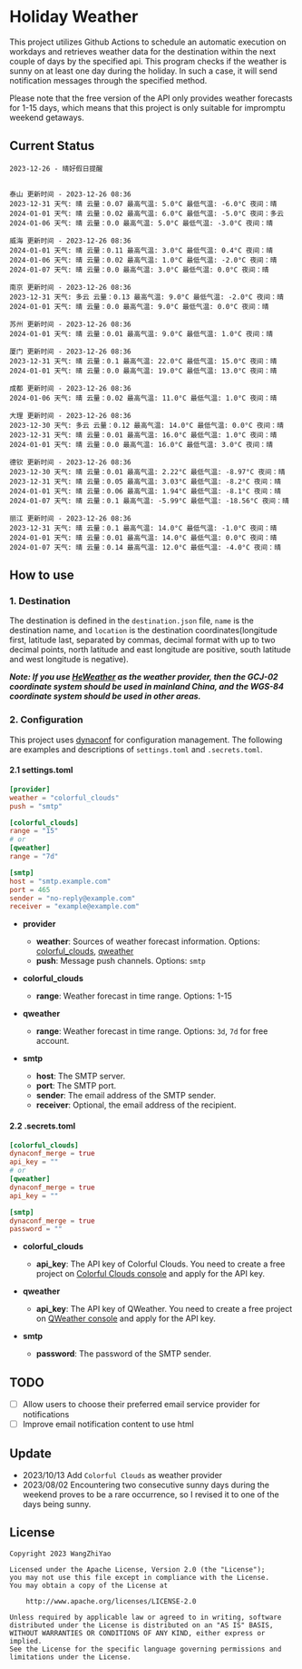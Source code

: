 # Holiday Weather

This project utilizes Github Actions to schedule an automatic execution on workdays and retrieves weather data for the destination within the next couple of days by the  specified api.
This program checks if the weather is sunny on at least one day during the holiday. In such a case, it will send notification messages through the specified method.

Please note that the free version of the API only provides weather forecasts for 1-15 days, which means that this project is only suitable for impromptu weekend getaways.

## Current Status

```
2023-12-26 - 晴好假日提醒


泰山 更新时间 - 2023-12-26 08:36
2023-12-31 天气: 晴 云量：0.07 最高气温: 5.0°C 最低气温: -6.0°C 夜间：晴
2024-01-01 天气: 晴 云量：0.02 最高气温: 6.0°C 最低气温: -5.0°C 夜间：多云
2024-01-06 天气: 晴 云量：0.0 最高气温: 5.0°C 最低气温: -3.0°C 夜间：晴

威海 更新时间 - 2023-12-26 08:36
2024-01-01 天气: 晴 云量：0.11 最高气温: 3.0°C 最低气温: 0.4°C 夜间：晴
2024-01-06 天气: 晴 云量：0.02 最高气温: 1.0°C 最低气温: -2.0°C 夜间：晴
2024-01-07 天气: 晴 云量：0.0 最高气温: 3.0°C 最低气温: 0.0°C 夜间：晴

南京 更新时间 - 2023-12-26 08:36
2023-12-31 天气: 多云 云量：0.13 最高气温: 9.0°C 最低气温: -2.0°C 夜间：晴
2024-01-01 天气: 晴 云量：0.0 最高气温: 9.0°C 最低气温: 0.0°C 夜间：晴

苏州 更新时间 - 2023-12-26 08:36
2024-01-01 天气: 晴 云量：0.01 最高气温: 9.0°C 最低气温: 1.0°C 夜间：晴

厦门 更新时间 - 2023-12-26 08:36
2023-12-31 天气: 晴 云量：0.1 最高气温: 22.0°C 最低气温: 15.0°C 夜间：晴
2024-01-01 天气: 晴 云量：0.0 最高气温: 19.0°C 最低气温: 13.0°C 夜间：晴

成都 更新时间 - 2023-12-26 08:36
2024-01-06 天气: 晴 云量：0.02 最高气温: 11.0°C 最低气温: 1.0°C 夜间：晴

大理 更新时间 - 2023-12-26 08:36
2023-12-30 天气: 多云 云量：0.12 最高气温: 14.0°C 最低气温: 0.0°C 夜间：晴
2023-12-31 天气: 晴 云量：0.01 最高气温: 16.0°C 最低气温: 1.0°C 夜间：晴
2024-01-01 天气: 晴 云量：0.0 最高气温: 16.0°C 最低气温: 3.0°C 夜间：晴

德钦 更新时间 - 2023-12-26 08:36
2023-12-30 天气: 晴 云量：0.01 最高气温: 2.22°C 最低气温: -8.97°C 夜间：晴
2023-12-31 天气: 晴 云量：0.05 最高气温: 3.03°C 最低气温: -8.2°C 夜间：晴
2024-01-01 天气: 晴 云量：0.06 最高气温: 1.94°C 最低气温: -8.1°C 夜间：晴
2024-01-07 天气: 晴 云量：0.1 最高气温: -5.99°C 最低气温: -18.56°C 夜间：晴

丽江 更新时间 - 2023-12-26 08:36
2023-12-31 天气: 晴 云量：0.1 最高气温: 14.0°C 最低气温: -1.0°C 夜间：晴
2024-01-01 天气: 晴 云量：0.01 最高气温: 14.0°C 最低气温: 0.0°C 夜间：晴
2024-01-07 天气: 晴 云量：0.14 最高气温: 12.0°C 最低气温: -4.0°C 夜间：晴

```

## How to use

### 1. Destination

The destination is defined in the `destination.json` file, `name` is the destination name, and `location` is the destination coordinates(longitude first, latitude last, separated by commas, decimal format with up to two decimal points, north latitude and east longitude are positive, south latitude and west longitude is negative).

***Note: If you use [HeWeather](https://dev.qweather.com/docs/) as the weather provider, then the GCJ-02 coordinate system should be used in mainland China, and the WGS-84 coordinate system should be used in other areas.***

### 2. Configuration

This project uses [dynaconf](https://github.com/dynaconf/dynaconf) for configuration management. The following are examples and descriptions of `settings.toml`  and `.secrets.toml`.

#### 2.1 settings.toml

```toml
[provider]
weather = "colorful_clouds"
push = "smtp"

[colorful_clouds]
range = "15"
# or
[qweather]
range = "7d"

[smtp]
host = "smtp.example.com"
port = 465
sender = "no-reply@example.com"
receiver = "example@example.com"
```
- **provider**
  - **weather**: Sources of weather forecast information. Options: [colorful_clouds](https://docs.caiyunapp.com/docs/daily), [qweather](https://dev.qweather.com/docs/api/weather/weather-daily-forecast/)
  - **push**: Message push channels. Options: `smtp`

- **colorful_clouds**
  - **range**:  Weather forecast in time range. Options: 1-15

- **qweather**
  - **range**: Weather forecast in time range. Options: `3d`, `7d` for free account.

- **smtp**
  - **host**: The SMTP server.
  - **port**: The SMTP port.
  - **sender**: The email address of the SMTP sender.
  - **receiver**: Optional, the email address of the recipient.

#### 2.2 .secrets.toml

```toml
[colorful_clouds]
dynaconf_merge = true
api_key = ""
# or
[qweather]
dynaconf_merge = true
api_key = ""

[smtp]
dynaconf_merge = true
password = ""
```

- **colorful_clouds**
  - **api_key**:  The API key of Colorful Clouds. You need to create a free project on [Colorful Clouds console](https://platform.caiyunapp.com/dashboard/index) and apply for the API key.

- **qweather**
  - **api_key**: The API key of QWeather. You need to create a free project on [QWeather console](https://console.qweather.com/#/console) and apply for the API key.

- **smtp**
  - **password**: The password of the SMTP sender.


## TODO

- [ ] Allow users to choose their preferred email service provider for notifications
- [ ] Improve email notification content to use html

## Update
- 2023/10/13 Add `Colorful Clouds` as weather provider 
- 2023/08/02 Encountering two consecutive sunny days during the weekend proves to be a rare occurrence, so I revised it to one of the days being sunny.

## License

    Copyright 2023 WangZhiYao
    
    Licensed under the Apache License, Version 2.0 (the "License");
    you may not use this file except in compliance with the License.
    You may obtain a copy of the License at
    
        http://www.apache.org/licenses/LICENSE-2.0
    
    Unless required by applicable law or agreed to in writing, software
    distributed under the License is distributed on an "AS IS" BASIS,
    WITHOUT WARRANTIES OR CONDITIONS OF ANY KIND, either express or implied.
    See the License for the specific language governing permissions and
    limitations under the License.
